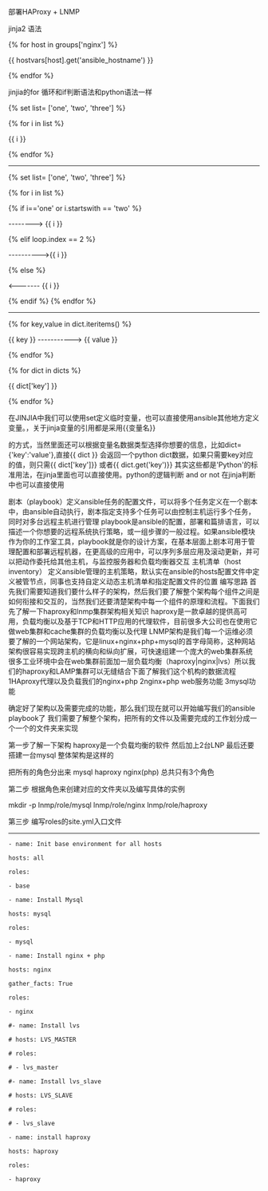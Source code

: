 部署HAProxy + LNMP

jinja2 语法

{% for host in groups['nginx'] %}

{{ hostvars[host].get('ansible_hostname') }}

{% endfor %}

jinjia的for 循环和if判断语法和python语法一样

{% set list= ['one', 'two', 'three'] %}

{% for i in list %}

{{ i }}

{% endfor %}

---------------------------------------

{% set list= ['one', 'two', 'three'] %}

{% for i in list %}

{% if i=='one' or i.startswith == 'two' %}

--------&gt; {{ i }}

{% elif loop.index == 2 %}

----------&gt;{{ i }}

{% else %}

&lt;------- {{ i }}

{% endif %}
{% endfor %}

------------------------------------------

{% for key,value in dict.iteritems() %}

{{ key }} -----------&gt; {{ value }}

{% endfor %}

{% for dict in dicts %}

{{ dict['key'] }}

{% endfor %}

在JINJIA中我们可以使用set定义临时变量，也可以直接使用ansible其他地方定义变量。，关于jinja变量的引用都是采用{{变量名}}

的方式，当然里面还可以根据变量名数据类型选择你想要的信息，比如dict={'key':'value'},直接{{ dict }} 会返回一个python dict数据，如果只需要key对应的值，则只需{{ dict['key']}} 或者{{ dict.get('key')}} 其实这些都是'Python'的标准用法，在jinja里面也可以直接使用。python的逻辑判断 and or not 在jinja判断中也可以直接使用

剧本（playbook）定义ansible任务的配置文件，可以将多个任务定义在一个剧本中，由ansible自动执行，剧本指定支持多个任务可以由控制主机运行多个任务，同时对多台远程主机进行管理
playbook是ansible的配置，部署和篇排语言，可以描述一个你想要的远程系统执行策略，或一组步骤的一般过程。如果ansible模块作为你的工作室工具，playbook就是你的设计方案，在基本层面上剧本可用于管理配置和部署远程机器，在更高级的应用中，可以序列多层应用及滚动更新，并可以把动作委托给其他主机，与监控服务器和负载均衡器交互
主机清单（host inventory） 定义ansible管理的主机策略，默认实在ansible的hosts配置文件中定义被管节点，同事也支持自定义动态主机清单和指定配置文件的位置
编写思路
首先我们需要知道我们要什么样子的架构，然后我们要了解整个架构每个组件之间是如何衔接和交互的，当然我们还要清楚架构中每一个组件的原理和流程。下面我们先了解一下haproxy和lnmp集群架构相关知识
haproxy是一款卓越的提供高可用，负载均衡以及基于TCP和HTTP应用的代理软件，目前很多大公司也在使用它做web集群和cache集群的负载均衡以及代理
LNMP架构是我们每一个运维必须要了解的一个网站架构，它是linux+nginx+php+mysql的首字母简称，这种网站架构很容易实现跨主机的横向和纵向扩展，可快速组建一个庞大的web集群系统
很多工业环境中会在web集群前面加一层负载均衡（haproxy|nginx|lvs）所以我们的haproxy和LAMP集群可以无缝结合下面了解我们这个机构的数据流程
1HAproxy代理以及负载我们的nginx+php
2nginx+php web服务功能
3mysql功能

确定好了架构以及需要完成的功能，那么我们现在就可以开始编写我们的ansible playbook了
我们需要了解整个架构，把所有的文件以及需要完成的工作划分成一个一个的文件夹来实现

第一步了解一下架构 haproxy是一个负载均衡的软件 然后加上2台LNP 最后还要搭建一台mysql 整体架构是这样的

把所有的角色分出来 mysql haproxy nginx(php) 总共只有3个角色

第二步 根据角色来创建对应的文件夹以及编写具体的实例

mkdir -p lnmp/role/mysql lnmp/role/nginx lnmp/role/haproxy

第三步 编写roles的site.yml入口文件

---
```
- name: Init base environment for all hosts

hosts: all

roles:

- base

- name: Install Mysql

hosts: mysql

roles:

- mysql

- name: Install nginx + php

hosts: nginx

gather_facts: True

roles:

- nginx

#- name: Install lvs

# hosts: LVS_MASTER

# roles:

# - lvs_master

#- name: Install lvs_slave

# hosts: LVS_SLAVE

# roles:

# - lvs_slave

- name: install haproxy

hosts: haproxy

roles:

- haproxy


